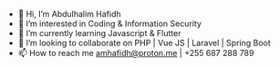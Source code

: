 - 👋 Hi, I’m Abdulhalim Hafidh
- 👀 I’m interested in Coding & Information Security
- 🌱 I’m currently learning Javascript & Flutter
- 💞️ I’m looking to collaborate on PHP | Vue JS | Laravel | Spring Boot
- 📫 How to reach me amhafidh@proton.me | +255 687 288 789 

<!---
amhafidhJr/amhafidhJr is a ✨ special ✨ repository because its `README.md` (this file) appears on your GitHub profile.
You can click the Preview link to take a look at your changes.
--->
